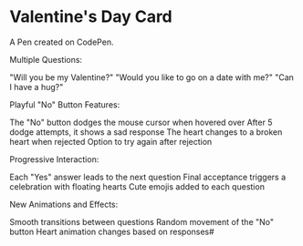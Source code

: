 # Valentine's Day Card

A Pen created on CodePen.



Multiple Questions:

"Will you be my Valentine?"
"Would you like to go on a date with me?"
"Can I have a hug?"

Playful "No" Button Features:

The "No" button dodges the mouse cursor when hovered over
After 5 dodge attempts, it shows a sad response
The heart changes to a broken heart when rejected
Option to try again after rejection

Progressive Interaction:

Each "Yes" answer leads to the next question
Final acceptance triggers a celebration with floating hearts
Cute emojis added to each question

New Animations and Effects:

Smooth transitions between questions
Random movement of the "No" button
Heart animation changes based on responses#
